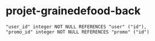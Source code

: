 # projet-grainedefood-back

    "user_id" integer NOT NULL REFERENCES "user" ("id"),
    "promo_id" integer NOT NULL REFERENCES "promo" ("id")